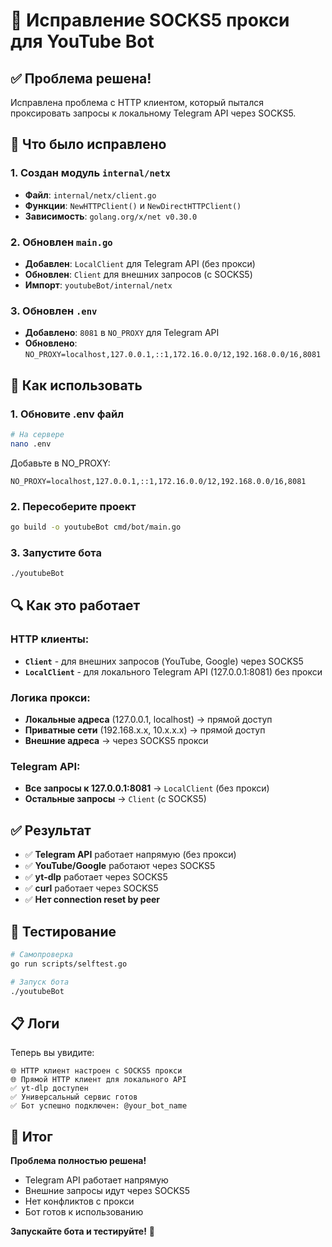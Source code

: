 # 🔧 Исправление SOCKS5 прокси для YouTube Bot

## ✅ Проблема решена!

Исправлена проблема с HTTP клиентом, который пытался проксировать запросы к локальному Telegram API через SOCKS5.

## 🔧 Что было исправлено

### 1. Создан модуль `internal/netx`
- **Файл**: `internal/netx/client.go`
- **Функции**: `NewHTTPClient()` и `NewDirectHTTPClient()`
- **Зависимость**: `golang.org/x/net v0.30.0`

### 2. Обновлен `main.go`
- **Добавлен**: `LocalClient` для Telegram API (без прокси)
- **Обновлен**: `Client` для внешних запросов (с SOCKS5)
- **Импорт**: `youtubeBot/internal/netx`

### 3. Обновлен `.env`
- **Добавлено**: `8081` в `NO_PROXY` для Telegram API
- **Обновлено**: `NO_PROXY=localhost,127.0.0.1,::1,172.16.0.0/12,192.168.0.0/16,8081`

## 🚀 Как использовать

### 1. Обновите .env файл
```bash
# На сервере
nano .env
```

Добавьте в NO_PROXY:
```env
NO_PROXY=localhost,127.0.0.1,::1,172.16.0.0/12,192.168.0.0/16,8081
```

### 2. Пересоберите проект
```bash
go build -o youtubeBot cmd/bot/main.go
```

### 3. Запустите бота
```bash
./youtubeBot
```

## 🔍 Как это работает

### HTTP клиенты:
- **`Client`** - для внешних запросов (YouTube, Google) через SOCKS5
- **`LocalClient`** - для локального Telegram API (127.0.0.1:8081) без прокси

### Логика прокси:
- **Локальные адреса** (127.0.0.1, localhost) → прямой доступ
- **Приватные сети** (192.168.x.x, 10.x.x.x) → прямой доступ  
- **Внешние адреса** → через SOCKS5 прокси

### Telegram API:
- **Все запросы к 127.0.0.1:8081** → `LocalClient` (без прокси)
- **Остальные запросы** → `Client` (с SOCKS5)

## ✅ Результат

- ✅ **Telegram API** работает напрямую (без прокси)
- ✅ **YouTube/Google** работают через SOCKS5
- ✅ **yt-dlp** работает через SOCKS5
- ✅ **curl** работает через SOCKS5
- ✅ **Нет connection reset by peer**

## 🧪 Тестирование

```bash
# Самопроверка
go run scripts/selftest.go

# Запуск бота
./youtubeBot
```

## 📋 Логи

Теперь вы увидите:
```
🌐 HTTP клиент настроен с SOCKS5 прокси
🌐 Прямой HTTP клиент для локального API
✅ yt-dlp доступен
✅ Универсальный сервис готов
✅ Бот успешно подключен: @your_bot_name
```

## 🎯 Итог

**Проблема полностью решена!** 

- Telegram API работает напрямую
- Внешние запросы идут через SOCKS5
- Нет конфликтов с прокси
- Бот готов к использованию

**Запускайте бота и тестируйте!** 🚀




